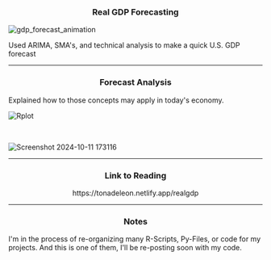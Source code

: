 <h3 align="center">Real GDP Forecasting</h3>

![gdp_forecast_animation](https://github.com/user-attachments/assets/145b641d-3a80-438c-ad86-ebc126e96dff)

Used ARIMA, SMA's, and technical analysis to make a quick U.S. GDP forecast

---

<h3 align="center">Forecast Analysis</h3>

Explained how to those concepts may apply in today's economy.

![Rplot](https://github.com/user-attachments/assets/5cec3b1e-711a-42bd-b482-cdcbccb7ac24)

<br>

![Screenshot 2024-10-11 173116](https://github.com/user-attachments/assets/dbbc1f21-e33c-46d8-9ab9-117a4cc6340d)

---

<h3 align="center">Link to Reading</h3>

<p align="center">https://tonadeleon.netlify.app/realgdp</p>

---

<h3 align="center">Notes</h3>

I'm in the process of re-organizing many R-Scripts, Py-Files, or code for my projects. And this is one of them, I'll be re-posting soon with my code. 



